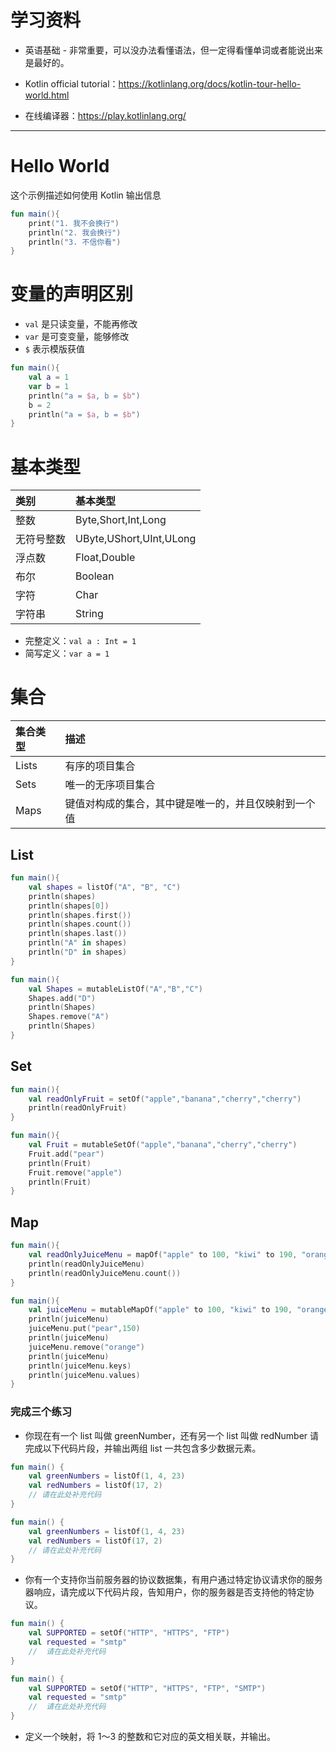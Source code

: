 # 学习资料
- 英语基础 - 非常重要，可以没办法看懂语法，但一定得看懂单词或者能说出来是最好的。

- Kotlin official tutorial：https://kotlinlang.org/docs/kotlin-tour-hello-world.html

- 在线编译器：https://play.kotlinlang.org/

---

# Hello World
这个示例描述如何使用 Kotlin 输出信息
```kotlin
fun main(){
    print("1. 我不会换行")
    println("2. 我会换行")
    println("3. 不信你看")
}
```

# 变量的声明区别
- `val` 是只读变量，不能再修改
- `var` 是可变变量，能够修改
- `$` 表示模版获值

```kotlin
fun main(){
    val a = 1
    var b = 1
    println("a = $a, b = $b")
    b = 2
    println("a = $a, b = $b")
}
```

# 基本类型

|类别|基本类型|
|:--|:--|
|整数|Byte,Short,Int,Long|
|无符号整数|UByte,UShort,UInt,ULong|
|浮点数|Float,Double|
|布尔|Boolean|
|字符|Char|
|字符串|String|

- 完整定义：`val a : Int = 1`
- 简写定义：`var a = 1`

# 集合

|集合类型|描述|
|:--|:--|
|Lists|有序的项目集合|
|Sets|唯一的无序项目集合|
|Maps|键值对构成的集合，其中键是唯一的，并且仅映射到一个值|

## List
```kotlin
fun main(){
    val shapes = listOf("A", "B", "C")
    println(shapes)
    println(shapes[0])
    println(shapes.first())
    println(shapes.count())
    println(shapes.last())
    println("A" in shapes)
    println("D" in shapes)
}
```

```kotlin
fun main(){
    val Shapes = mutableListOf("A","B","C")
    Shapes.add("D")
    println(Shapes)
    Shapes.remove("A")
    println(Shapes)
}
```

## Set
```kotlin
fun main(){
    val readOnlyFruit = setOf("apple","banana","cherry","cherry")
    println(readOnlyFruit)
}
```

```kotlin
fun main(){
    val Fruit = mutableSetOf("apple","banana","cherry","cherry")
    Fruit.add("pear")
    println(Fruit)
    Fruit.remove("apple")
    println(Fruit)
}
```

## Map
```kotlin
fun main(){
    val readOnlyJuiceMenu = mapOf("apple" to 100, "kiwi" to 190, "orange" to 100)
    println(readOnlyJuiceMenu)
    println(readOnlyJuiceMenu.count())
}
```

```kotlin
fun main(){
    val juiceMenu = mutableMapOf("apple" to 100, "kiwi" to 190, "orange" to 100)
    println(juiceMenu)
    juiceMenu.put("pear",150)
    println(juiceMenu)
    juiceMenu.remove("orange")
    println(juiceMenu)
    println(juiceMenu.keys)
    println(juiceMenu.values)
}
```

### 完成三个练习
- 你现在有一个 list 叫做 greenNumber，还有另一个 list 叫做 redNumber 请完成以下代码片段，并输出两组 list 一共包含多少数据元素。

```kotlin
fun main() {
    val greenNumbers = listOf(1, 4, 23)
    val redNumbers = listOf(17, 2)
    // 请在此处补充代码
}
```

```kotlin
fun main() {
    val greenNumbers = listOf(1, 4, 23)
    val redNumbers = listOf(17, 2)
    // 请在此处补充代码
}
```

- 你有一个支持你当前服务器的协议数据集，有用户通过特定协议请求你的服务器响应，请完成以下代码片段，告知用户，你的服务器是否支持他的特定协议。

```kotlin
fun main() {
    val SUPPORTED = setOf("HTTP", "HTTPS", "FTP")
    val requested = "smtp"
    //  请在此处补充代码
}
```

```kotlin
fun main() {
    val SUPPORTED = setOf("HTTP", "HTTPS", "FTP", "SMTP")
    val requested = "smtp"
    //  请在此处补充代码
}
```

- 定义一个映射，将 1～3 的整数和它对应的英文相关联，并输出。